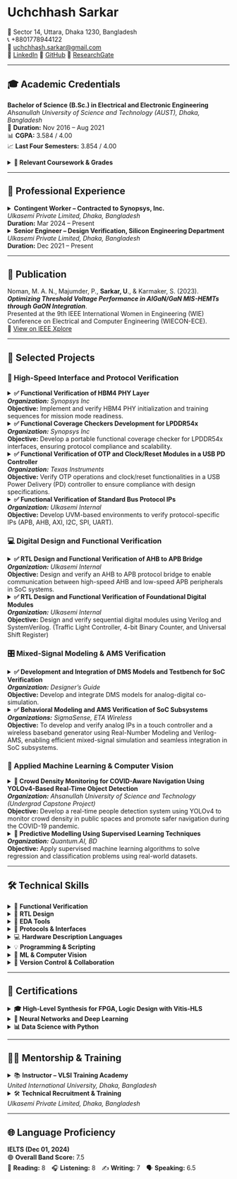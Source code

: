 # Uchchhash Sarkar

📍 Sector 14, Uttara, Dhaka 1230, Bangladesh  
📞 +8801778944122  
📧 uchchhash.sarkar@gmail.com  
🔗 [LinkedIn](https://linkedin.com/in/uchchhash) 
🔗 [GitHub](https://github.com/uchchhash)
🔗 [ResearchGate](https://www.researchgate.net/profile/Uchchhash_Sarkar)

---

## 🎓 Academic Credentials

**Bachelor of Science (B.Sc.) in Electrical and Electronic Engineering**  
*Ahsanullah University of Science and Technology (AUST), Dhaka, Bangladesh*  
📅 **Duration:** Nov 2016 – Aug 2021  
📊 **CGPA:** 3.584 / 4.00  
📈 **Last Four Semesters:** 3.854 / 4.00 

<details>
<summary><strong>📘 Relevant Coursework & Grades</strong></summary>

<ul>
  <li>VLSI I & Lab – A+, A+ (4.00)</li>
  <li>VLSI II & Lab – A+, A+ (4.00)</li>
  <li>Computer Architecture – A+ (4.00)</li>
  <li>Microprocessor & System Design & Lab – A+, A+ (4.00)</li>
  <li>Digital Logic Design – A+ (4.00)</li>
  <li>Digital Signal Processing I & Lab – A+, A+ (4.00)</li>
  <li>Analog Integrated Circuit – A (3.75)</li>
  <li>Project & Thesis – A+ (4.00)</li>
</ul>

</details>



---

## 💼 Professional Experience

<details>
<summary><strong>Contingent Worker – Contracted to Synopsys, Inc.</strong><br><em>Ulkasemi Private Limited, Dhaka, Bangladesh</em><br><strong>Duration:</strong> Mar 2024 – Present</summary>

<ul>
  <li>Contributing to RTL design verification, focusing on high-speed protocols such as LPDDR and HBM.</li>
  <li>Conducting debugging, coverage analysis, and protocol checks to ensure design compliance with specifications.</li>
  <li>Ensuring design compliance through collaboration with global DV teams.</li>
</ul>

<br> <!-- Add a visual gap -->
</details>


<details>
<summary><strong>Senior Engineer – Design Verification, Silicon Engineering Department</strong><br><em>Ulkasemi Private Limited, Dhaka, Bangladesh</em><br><strong>Duration:</strong> Dec 2021 – Present</summary>

<ul>
  <li>Developing test plans, implementing self-checking testbenches, and conducting debugging, coverage analysis, and protocol verification for IP-level RTL designs using SystemVerilog and UVM.</li>
  <li>Modeling and validating mixed-signal designs by creating self-checking testbenches and verifying schematics against design specifications.</li>
  <li>Designing synthesizable RTL modules and control logic for interface and sequential systems, aligned with protocol specifications.</li>
  <li>Leading technical recruitment and conducting training on HDL, testbench development, and verification methodologies to align new hires with industry standards.</li>
</ul>

<br> <!-- Add a visual gap -->
</details>




---

## 📄 Publication

Noman, M. A. N., Majumder, P., **Sarkar, U**., & Karmaker, S. (2023).  
***Optimizing Threshold Voltage Performance in AlGaN/GaN MIS-HEMTs through GaON Integration***.  
Presented at the 9th IEEE International Women in Engineering (WIE) Conference on Electrical and Computer Engineering (WIECON-ECE).  
🔗 [View on IEEE Xplore](https://ieeexplore.ieee.org/document/10456403)

---

## 🧪 Selected Projects

### 🔌 High-Speed Interface and Protocol Verification

<details>
<summary><strong>✅ Functional Verification of HBM4 PHY Layer</strong><br><em><strong>Organization:</strong> Synopsys Inc</em><br><strong>Objective:</strong> Implement and verify HBM4 PHY initialization and training sequences for mission mode readiness.</summary>

<p><strong>Contributions:</strong><br></p>
<ul>
  <li>Implemented key initialization steps, including power-up, clock setup, CSR configuration, and PHY initialization.</li>
  <li>Analyzed specifications to determine correct sequences for lane repair, impedance calibration, and training.</li>
  <li>Debugged and resolved design issues through collaboration with designers.</li>
</ul>

<p><strong>Result:</strong> Successfully implemented PHY initialization sequences, resolved critical bugs, and progressed to advanced training sequences as part of the ongoing project.</p>

<br> <!-- Add a visual gap -->
</details>

<details>
<summary><strong>✅ Functional Coverage Checkers Development for LPDDR54x</strong><br><em><strong>Organization:</strong> Synopsys Inc</em><br><strong>Objective:</strong> Develop a portable functional coverage checker for LPDDR54x interfaces, ensuring protocol compliance and scalability.</summary>

<p><strong>Contributions:</strong><br></p>
<ul>
  <li>Implemented illegal bin coverage for LPDDR4 and LPDDR5, focusing on critical scenarios such as frequency changes, low power states, snooping, and sideband operations.</li>
  <li>Developed a modular architecture using macros to support incremental updates and compatibility across DDR/LPDDR IPs, including LPDDR6.</li>
  <li>Designed targeted negative test cases to ensure accurate detection of illegal conditions and enhance protocol compliance validation.</li>
  <li>Currently working on extending coverage for additional scenarios as part of the ongoing project.</li>
</ul>

<p><strong>Result:</strong> Delivered a scalable and reusable coverage checker, significantly improving verification efficiency for multiple DDR/LPDDR designs.</p>

<br> <!-- Add a visual gap -->
</details>

<details>
<summary><strong>✅ Functional Verification of OTP and Clock/Reset Modules in a USB PD Controller</strong><br><em><strong>Organization:</strong> Texas Instruments</em><br><strong>Objective:</strong> Verify OTP operations and clock/reset functionalities in a USB Power Delivery (PD) controller to ensure compliance with design specifications.</summary>

<p><strong>Contributions:</strong><br></p>
<ul>
  <li>Verified OTP operations, including read, burn, and standby, achieving comprehensive functional coverage.</li>
  <li>Developed UVM testbench components and implemented SystemVerilog assertions for critical timing and state transitions.</li>
  <li>Debugged clock/reset sequences for power-on reset (POR) and soft reset functionality, resolving design issues collaboratively with the design team.</li>
</ul>

<p><strong>Result:</strong> Verified OTP and clock/reset functionalities, resolved design bugs, and achieved 100% functional coverage.</p>

<br> <!-- Add a visual gap -->
</details>

<details>
<summary><strong>✅ Functional Verification of Standard Bus Protocol IPs</strong><br><em><strong>Organization:</strong> Ulkasemi Internal</em><br><strong>Objective:</strong> Develop UVM-based environments to verify protocol-specific IPs (APB, AHB, AXI, I2C, SPI, UART).</summary>

<p><strong>Contributions:</strong><br></p>
<ul>
  <li>Extracted design features from specifications and developed testbenches with protocol-specific agents, BFMs (drivers/monitors), test cases, assertions, and coverage plans.</li>
  <li>Implemented constrained random testing and developed corner-case scenarios to validate all functional aspects.</li>
  <li>Verified protocol sequences using SystemVerilog assertions for robustness and compliance.</li>
</ul>

<p><strong>Result:</strong> Achieved 100% functional and code coverage, ensuring thorough protocol verification and compliance with design specifications.</p>

<br> <!-- Add a visual gap -->
</details>

### 💻 Digital Design and Functional Verification

<details>
<summary><strong>✅ RTL Design and Functional Verification of AHB to APB Bridge</strong><br><em><strong>Organization:</strong> Ulkasemi Internal</em><br><strong>Objective:</strong> Design and verify an AHB to APB protocol bridge to enable communication between high-speed AHB and low-speed APB peripherals in SoC systems.</summary>

<p><strong>Contributions:</strong><br></p>
<ul>
  <li>Developed RTL for AHB slave and APB master using Verilog, with control FSMs and asynchronous dual-clock FIFOs for CDC (400 MHz ↔ 100 MHz).</li>
  <li>Built a UVM-based testbench with reusable agents, sequencers, monitors, and config classes.</li>
  <li>Created directed and randomized tests for protocol correctness, invalid accesses, and transfer edge cases.</li>
</ul>

<p><strong>Result:</strong> Verified protocol conversion and CDC logic via simulation; achieved full code and functional coverage.<br>
<em>*Synthesis and timing closure were not within the scope of this project.*</em></p>

<br> <!-- Add a visual gap -->
</details>

<details>
<summary><strong>✅ RTL Design and Functional Verification of Foundational Digital Modules</strong><br><em><strong>Organization:</strong> Ulkasemi Internal</em><br><strong>Objective:</strong> Design and verify sequential digital modules using Verilog and SystemVerilog. (Traffic Light Controller, 4-bit Binary Counter, and Universal Shift Register)</summary>

<p><strong>Contributions:</strong><br></p>
<ul>
  <li>Designed synthesizable RTL for a binary counter, shift register, and FSM-based traffic light controller.</li>
  <li>Built modular testbenches with reusable components; verified functionality using directed and randomized tests with full coverage.</li>
</ul>

<p><strong>Result:</strong> Completed RTL design and functional verification of all modules, reinforcing skills in FSM design, RTL coding, and SV-based verification.</p>

<br> <!-- Add a visual gap -->
</details>


### 🎛️ Mixed-Signal Modeling & AMS Verification

<details>
<summary><strong>✅ Development and Integration of DMS Models and Testbench for SoC Verification</strong><br><em><strong>Organization:</strong> Designer’s Guide</em><br><strong>Objective:</strong> Develop and integrate DMS models for analog-digital co-simulation.</summary>

<p><strong>Contributions:</strong><br></p>
<ul>
  <li>Built discrete mixed-signal (DMS) models for blocks such as PLL, PMIC, and data converters using Real-Number Modeling (RNM) and User-Defined Nettypes (UDN).</li>
  <li>Validated analog models against schematics using Verilog-AMS testbenches to ensure functional accuracy.</li>
  <li>Integrated DMS models into a UVM-based testbench for seamless analog-digital verification.</li>
</ul>

<p><strong>Result:</strong> Delivered validated DMS models and reduced simulation time by 90%, enabling efficient co-simulation and verification.  
Recognized for contributions in the paper "<em>Advanced UVM-Based Chip Verification Methodologies with Full Analog Functionality.</em>"</p>

<br> <!-- Add a visual gap -->
</details>

<details>
<summary><strong>✅ Behavioral Modeling and AMS Verification of SoC Subsystems</strong><br><em><strong>Organizations:</strong> SigmaSense, ETA Wireless</em><br><strong>Objective:</strong> To develop and verify analog IPs in a touch controller and a wireless baseband generator using Real-Number Modeling and Verilog-AMS, enabling efficient mixed-signal simulation and seamless integration in SoC subsystems.</summary>

<p><strong>Contributions:</strong><br></p>
<ul>
  <li>Developed behavioral models for a wide range of analog components—including Power-on Reset (POR), Thermal Shutdown Detect (TSD), Ultra-Low Voltage Detect (UVLO), Bias Circuits, LDO, Bandgap Reference (BGR), Data Converters, Oscillators, and Clock Generators using SystemVerilog RNM and Verilog-AMS.</li>
  <li>Created self-checking Verilog-AMS testbenches to validate model behavior against design specifications and schematic functionality.</li>
  <li>Verified power-up sequences and ensured functional accuracy through mixed-signal co-simulation, enabling seamless SoC subsystem integration.</li>
</ul>

<p><strong>Result:</strong> Delivered validated RNM models, Verilog-AMS testbenches, and verified schematics, ensuring accurate digital-analog integration, improved AMS verification coverage, and significantly reduced simulation time.</p>

<br> <!-- Add a visual gap -->
</details>


### 🧠 Applied Machine Learning & Computer Vision

<details>
<summary><strong>🎯 Crowd Density Monitoring for COVID-Aware Navigation Using YOLOv4-Based Real-Time Object Detection</strong><br><em><strong>Organization:</strong> Ahsanullah University of Science and Technology (Undergrad Capstone Project)</em><br><strong>Objective:</strong> Develop a real-time people detection system using YOLOv4 to monitor crowd density in public spaces and promote safer navigation during the COVID-19 pandemic.</summary>

<p><strong>Contributions:</strong><br></p>
<ul>
  <li>Trained and optimized a YOLOv4-based deep learning model to detect individuals in video streams.</li>
  <li>Integrated the detection system into a web-based interface for real-time visualization of crowd density.</li>
  <li>Implemented a pipeline for data acquisition, model inference, and user-facing visualization to support social distancing.</li>
</ul>

<p><strong>Result:</strong> Delivered a fully functional prototype combining deep learning, computer vision, and full-stack web integration, gaining hands-on experience in end-to-end AI system deployment.</p>

<br> <!-- Add a visual gap -->
</details>

<details>
<summary><strong>🎯 Predictive Modelling Using Supervised Learning Techniques</strong><br><em><strong>Organization:</strong> Quantum.AI, BD</em><br><strong>Objective:</strong> Apply supervised machine learning algorithms to solve regression and classification problems using real-world datasets.</summary>

<p><strong>Contributions:</strong><br></p>
<ul>
  <li>Preprocessed and analyzed datasets (bike sharing, Titanic) using Pandas and Seaborn.</li>
  <li>Built regression and classification models (Linear/Logistic Regression, Random Forest, KNN) with Scikit-learn.</li>
  <li>Evaluated performance with RMSE, R², Accuracy, and visualized model behavior.</li>
</ul>

<p><strong>Result:</strong> Developed validated ML models and demonstrated end-to-end workflows from data processing to evaluation.</p>

<br> <!-- Add a visual gap -->
</details>



---

## 🛠️ Technical Skills

<details>
<summary>🧪 <strong>Functional Verification</strong></summary>

<ul>
  <li>Constraint Random Testbenches</li>
  <li>Coverage-Driven Verification</li>
  <li>Assertion-Based Verification (ABV)</li>
  <li>Co-Simulation</li>
  <li>Gate-Level Simulation (GLS)</li>
  <li>Behavioral & Real-Number Modeling (RNM)</li>
  <li>Mixed-Signal Verification</li>
</ul>

</details>



<details>
<summary>🔧 <strong>RTL Design</strong></summary>

<ul>
  <li>FSM Design</li>
  <li>Sequential & Combinational Logic Design</li>
  <li>High-Level Synthesis (HLS)</li>
</ul>

</details>



<details>
<summary>🧰 <strong>EDA Tools</strong></summary>

<ul>
  <li>Cadence (Xcelium, Virtuoso, IMC, vManager)</li>
  <li>Synopsys (Verdi, VCS)</li>
  <li>Xilinx (Vivado, Vitis-HLS)</li>
</ul>

</details>



<details>
<summary>📡 <strong>Protocols & Interfaces</strong></summary>

<ul>
  <li>AMBA (APB, AHB, AXI)</li>
  <li>SPI, I2C, UART</li>
  <li>DFI, DDR, HBM4 PHY</li>
</ul>

</details>



<details>
<summary>💻 <strong>Hardware Description Languages</strong></summary>

<ul>
  <li>Verilog</li>
  <li>SystemVerilog</li>
  <li>SystemVerilog Assertions (SVA)</li>
  <li>Verilog-AMS</li>
  <li>UVM</li>
</ul>

</details>



<details>
<summary>💡 <strong>Programming & Scripting</strong></summary>

<ul>
  <li>C++</li>
  <li>Python</li>
  <li>Bash</li>
</ul>

</details>



<details>
<summary>🤖 <strong>ML & Computer Vision</strong></summary>

<ul>
  <li>Supervised Learning</li>
  <li>Neural Networks</li>
  <li>CNNs (YOLO)</li>
  <li>Scikit-learn, Matplotlib, Seaborn</li>
</ul>

</details>



<details>
<summary>📁 <strong>Version Control & Collaboration</strong></summary>

<ul>
  <li>Git, Perforce</li>
  <li>JIRA, Confluence</li>
</ul>

</details>



---

## 🧾 Certifications

<details>
<summary><strong>🎓 High-Level Synthesis for FPGA, Logic Design with Vitis-HLS</strong></summary>

*Udemy, 2024* | [Combinational Circuits Certificate](#) | [Sequential Circuits Certificate](#)  
- Gained expertise in designing, debugging, and implementing combinational and sequential circuits on FPGAs using C++.  
- Utilized Xilinx Vitis-HLS and Vivado to generate RTL IPs, develop C-based testbenches, and simulate designs for functional verification.  

<br> <!-- Add a visual gap -->
</details>

<details>
<summary><strong>🤖 Neural Networks and Deep Learning</strong></summary>

*DeepLearning.AI on Coursera, Sept 2020* | [Certificate](#)  
- Covered deep learning fundamentals, artificial neural networks, backpropagation, and network architectures.  

<br> <!-- Add a visual gap -->
</details>

<details>
<summary><strong>📊 Data Science with Python</strong></summary>

*Quantum.ai, Bangladesh, June 2021* | [Certificate](#)  
- Explored Python programming, statistics, web scraping, data preprocessing, analysis, and supervised machine learning.  

<br> <!-- Add a visual gap -->
</details>


---

## 🧑‍🏫 Mentorship & Training

<details>
<summary>📚 <strong>Instructor – VLSI Training Academy</strong><br><em>United International University, Dhaka, Bangladesh</em></summary>

<ul>
  <li>Conducted training on HDL, SystemVerilog, and Verilog.</li>
  <li>Taught RTL design flow covering synthesis, simulation, and verification.</li>
  <li>Guided students in testbench development and adoption of industry-standard VLSI methodologies.</li>
</ul>

<br> <!-- Add a visual gap -->
</details>

<details>
<summary>🛠️ <strong>Technical Recruitment & Training</strong><br><em>Ulkasemi Private Limited, Dhaka, Bangladesh</em></summary>

<ul>
  <li>Developed recruitment assessments and led technical interviews on SystemVerilog, RTL design, and VLSI fundamentals.</li>
  <li>Conducted structured onboarding sessions covering HDL, testbench development, and verification flows.</li>
</ul>

<br> <!-- Add a visual gap -->
</details>

---

## 🌐 Language Proficiency

**IELTS (Dec 01, 2024)**  
🟢 **Overall Band Score:** 7.5  
📖 **Reading:** 8 🎧 **Listening:** 8 ✍️ **Writing:** 7 🗣️ **Speaking:** 6.5








